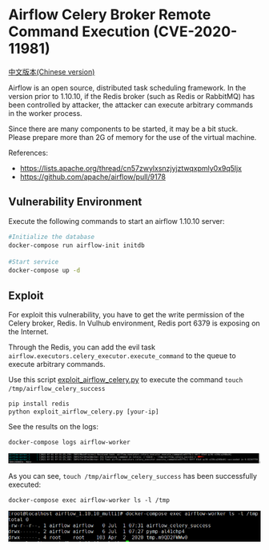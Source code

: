 # Airflow Celery Broker Remote Command Execution (CVE-2020-11981)

[中文版本(Chinese version)](README.zh-cn.md)

Airflow is an open source, distributed task scheduling framework. In the version prior to 1.10.10, if the Redis broker (such as Redis or RabbitMQ) has been controlled by attacker, the attacker can execute arbitrary commands in the worker process.

Since there are many components to be started, it may be a bit stuck. Please prepare more than 2G of memory for the use of the virtual machine.

References:

- <https://lists.apache.org/thread/cn57zwylxsnzjyjztwqxpmly0x9q5ljx>
- <https://github.com/apache/airflow/pull/9178>

## Vulnerability Environment

Execute the following commands to start an airflow 1.10.10 server:

```bash
#Initialize the database
docker-compose run airflow-init initdb

#Start service
docker-compose up -d
```

## Exploit

For exploit this vulnerability, you have to get the write permission of the Celery broker, Redis. In Vulhub environment, Redis port 6379 is exposing on the Internet.

Through the Redis, you can add the evil task `airflow.executors.celery_executor.execute_command` to the queue to execute arbitrary commands.

Use this script [exploit_airflow_celery.py](exploit_airflow_celery.py) to execute the command `touch /tmp/airflow_celery_success`

```
pip install redis
python exploit_airflow_celery.py [your-ip]
```

See the results on the logs:

```bash
docker-compose logs airflow-worker
```

![](1.png)

As you can see, `touch /tmp/airflow_celery_success` has been successfully executed:

```
docker-compose exec airflow-worker ls -l /tmp
```

![](2.png)
